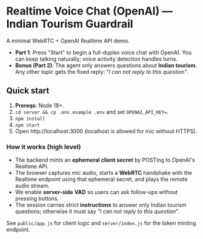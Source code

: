 # Realtime Voice Chat (OpenAI) — Indian Tourism Guardrail

A minimal WebRTC + OpenAI Realtime API demo.

- **Part 1**: Press "Start" to begin a full-duplex voice chat with OpenAI. You can keep talking naturally; voice activity detection handles turns.
- **Bonus (Part 2)**: The agent only answers questions about **Indian tourism**. Any other topic gets the fixed reply: *"I can not reply to this question"*.

## Quick start

1. **Prereqs**: Node 18+.
2. `cd server && cp .env.example .env` and set `OPENAI_API_KEY=`.
3. `npm install`
4. `npm start`
5. Open http://localhost:3000 (localhost is allowed for mic without HTTPS).

### How it works (high level)
- The backend mints an **ephemeral client secret** by POSTing to OpenAI's Realtime API.
- The browser captures mic audio, starts a **WebRTC** handshake with the Realtime endpoint using that ephemeral secret, and plays the remote audio stream.
- We enable **server-side VAD** so users can ask follow-ups without pressing buttons.
- The session carries strict **instructions** to answer only Indian tourism questions; otherwise it must say _"I can not reply to this question"_.

See `public/app.js` for client logic and `server/index.js` for the token minting endpoint.
